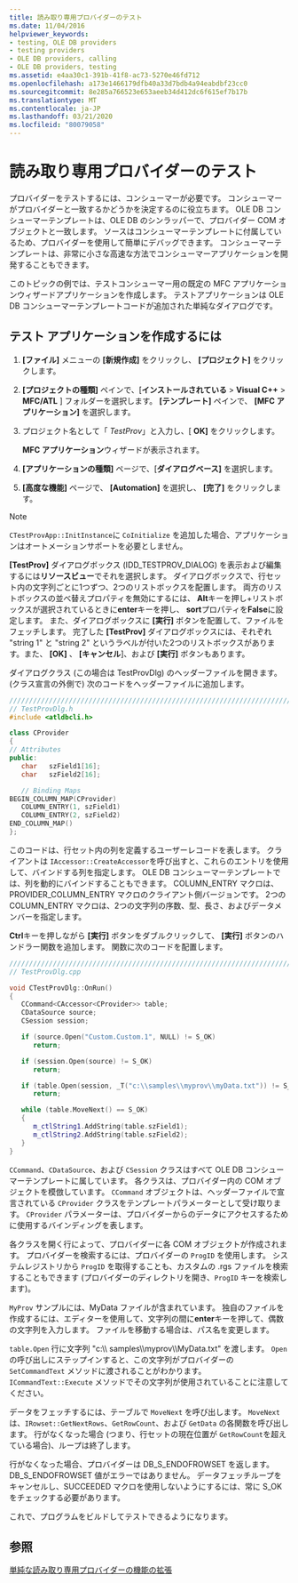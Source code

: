 ```yaml
---
title: 読み取り専用プロバイダーのテスト
ms.date: 11/04/2016
helpviewer_keywords:
- testing, OLE DB providers
- testing providers
- OLE DB providers, calling
- OLE DB providers, testing
ms.assetid: e4aa30c1-391b-41f8-ac73-5270e46fd712
ms.openlocfilehash: a173e1466179dfb40a33d7bdb4a94eabdbf23cc0
ms.sourcegitcommit: 8e285a766523e653aeeb34d412dc6f615ef7b17b
ms.translationtype: MT
ms.contentlocale: ja-JP
ms.lasthandoff: 03/21/2020
ms.locfileid: "80079058"
---
```

# <a name="testing-the-read-only-provider"></a>読み取り専用プロバイダーのテスト

プロバイダーをテストするには、コンシューマーが必要です。 コンシューマーがプロバイダーと一致するかどうかを決定するのに役立ちます。 OLE DB コンシューマーテンプレートは、OLE DB のシンラッパーで、プロバイダー COM オブジェクトと一致します。 ソースはコンシューマーテンプレートに付属しているため、プロバイダーを使用して簡単にデバッグできます。 コンシューマーテンプレートは、非常に小さな高速な方法でコンシューマーアプリケーションを開発することもできます。

このトピックの例では、テストコンシューマー用の既定の MFC アプリケーションウィザードアプリケーションを作成します。 テストアプリケーションは OLE DB コンシューマーテンプレートコードが追加された単純なダイアログです。

## <a name="to-create-the-test-application"></a>テスト アプリケーションを作成するには

1. **[ファイル]** メニューの **[新規作成]** をクリックし、 **[プロジェクト]** をクリックします。

1. **[プロジェクトの種類]** ペインで、[**インストールされている** > **Visual C++**  > **MFC/ATL** ] フォルダーを選択します。 **[テンプレート]** ペインで、 **[MFC アプリケーション]** を選択します。

1. プロジェクト名として「 *TestProv*」と入力し、[ **OK]** をクリックします。

   **MFC アプリケーション**ウィザードが表示されます。

1. **[アプリケーションの種類]** ページで、[**ダイアログベース]** を選択します。

1. **[高度な機能]** ページで、 **[Automation]** を選択し、 **[完了]** をクリックします。

> [!NOTE]
> `CTestProvApp::InitInstance`に `CoInitialize` を追加した場合、アプリケーションはオートメーションサポートを必要としません。

**[TestProv]** ダイアログボックス (IDD_TESTPROV_DIALOG) を表示および編集するには**リソースビュー**でそれを選択します。 ダイアログボックスで、行セット内の文字列ごとに1つずつ、2つのリストボックスを配置します。 両方のリストボックスの並べ替えプロパティを無効にするには、 **Alt**キーを押し+リストボックスが選択されているときに**enter**キーを押し、 **sort**プロパティを**False**に設定します。 また、ダイアログボックスに **[実行]** ボタンを配置して、ファイルをフェッチします。 完了した **[TestProv]** ダイアログボックスには、それぞれ "string 1" と "string 2" というラベルが付いた2つのリストボックスがあります。また、 **[OK]** 、 **[キャンセル**]、および **[実行]** ボタンもあります。

ダイアログクラス (この場合は TestProvDlg) のヘッダーファイルを開きます。 (クラス宣言の外側で) 次のコードをヘッダーファイルに追加します。

```cpp
////////////////////////////////////////////////////////////////////////
// TestProvDlg.h
#include <atldbcli.h>  

class CProvider
{
// Attributes
public:
   char   szField1[16];
   char   szField2[16];

   // Binding Maps
BEGIN_COLUMN_MAP(CProvider)
   COLUMN_ENTRY(1, szField1)
   COLUMN_ENTRY(2, szField2)
END_COLUMN_MAP()
};
```

このコードは、行セット内の列を定義するユーザーレコードを表します。 クライアントは `IAccessor::CreateAccessor`を呼び出すと、これらのエントリを使用して、バインドする列を指定します。 OLE DB コンシューマーテンプレートでは、列を動的にバインドすることもできます。 COLUMN_ENTRY マクロは、PROVIDER_COLUMN_ENTRY マクロのクライアント側バージョンです。 2つの COLUMN_ENTRY マクロは、2つの文字列の序数、型、長さ、およびデータメンバーを指定します。

**Ctrl**キーを押しながら **[実行]** ボタンをダブルクリックして、 **[実行]** ボタンのハンドラー関数を追加します。 関数に次のコードを配置します。

```cpp
///////////////////////////////////////////////////////////////////////
// TestProvDlg.cpp

void CTestProvDlg::OnRun()
{
   CCommand<CAccessor<CProvider>> table;
   CDataSource source;
   CSession session;

   if (source.Open("Custom.Custom.1", NULL) != S_OK)
      return;

   if (session.Open(source) != S_OK)
      return;

   if (table.Open(session, _T("c:\\samples\\myprov\\myData.txt")) != S_OK)
      return;

   while (table.MoveNext() == S_OK)
   {
      m_ctlString1.AddString(table.szField1);
      m_ctlString2.AddString(table.szField2);
   }
}
```

`CCommand`、`CDataSource`、および `CSession` クラスはすべて OLE DB コンシューマーテンプレートに属しています。 各クラスは、プロバイダー内の COM オブジェクトを模倣しています。 `CCommand` オブジェクトは、ヘッダーファイルで宣言されている `CProvider` クラスをテンプレートパラメーターとして受け取ります。 `CProvider` パラメーターは、プロバイダーからのデータにアクセスするために使用するバインディングを表します。

各クラスを開く行によって、プロバイダーに各 COM オブジェクトが作成されます。 プロバイダーを検索するには、プロバイダーの `ProgID` を使用します。 システムレジストリから `ProgID` を取得することも、カスタムの .rgs ファイルを検索することもできます (プロバイダーのディレクトリを開き、`ProgID` キーを検索します)。

`MyProv` サンプルには、MyData ファイルが含まれています。 独自のファイルを作成するには、エディターを使用して、文字列の間に**enter**キーを押して、偶数の文字列を入力します。 ファイルを移動する場合は、パス名を変更します。

`table.Open` 行に文字列 "c:\\\ samples\\\myprov\\\MyData.txt" を渡します。 `Open` の呼び出しにステップインすると、この文字列がプロバイダーの `SetCommandText` メソッドに渡されることがわかります。 `ICommandText::Execute` メソッドでその文字列が使用されていることに注意してください。

データをフェッチするには、テーブルで `MoveNext` を呼び出します。 `MoveNext` は、`IRowset::GetNextRows`、`GetRowCount`、および `GetData` の各関数を呼び出します。 行がなくなった場合 (つまり、行セットの現在位置が `GetRowCount`を超えている場合)、ループは終了します。

行がなくなった場合、プロバイダーは DB_S_ENDOFROWSET を返します。 DB_S_ENDOFROWSET 値がエラーではありません。 データフェッチループをキャンセルし、SUCCEEDED マクロを使用しないようにするには、常に S_OK をチェックする必要があります。

これで、プログラムをビルドしてテストできるようになります。

## <a name="see-also"></a>参照

[単純な読み取り専用プロバイダーの機能の拡張](../../data/oledb/enhancing-the-simple-read-only-provider.md)